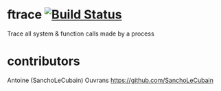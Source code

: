 # ftrace [![Build Status](https://travis-ci.org/kureuil/ftrace.svg?branch=master)](https://travis-ci.org/kureuil/ftrace)
Trace all system &amp; function calls made by a process

# contributors
Antoine (SanchoLeCubain) Ouvrans https://github.com/SanchoLeCubain
